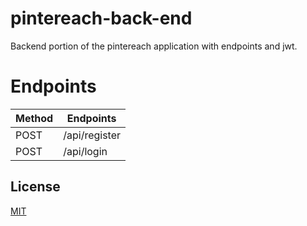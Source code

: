 # pintereach-back-end

Backend portion of the pintereach application with endpoints and jwt.

# Endpoints
| Method  | Endpoints |
| ------------- | ------------- |
| POST  | /api/register|
| POST  | /api/login  |


## License
[MIT](https://choosealicense.com/licenses/mit/)
